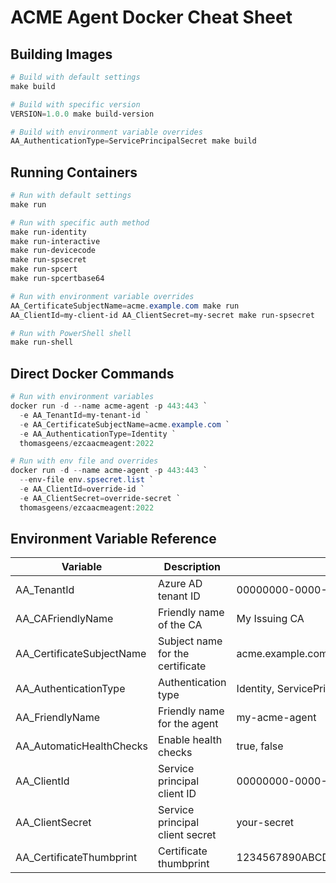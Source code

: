 # ACME Agent Docker Cheat Sheet

## Building Images

```powershell
# Build with default settings
make build

# Build with specific version
VERSION=1.0.0 make build-version

# Build with environment variable overrides
AA_AuthenticationType=ServicePrincipalSecret make build
```

## Running Containers

```powershell
# Run with default settings
make run

# Run with specific auth method
make run-identity
make run-interactive
make run-devicecode
make run-spsecret
make run-spcert
make run-spcertbase64

# Run with environment variable overrides
AA_CertificateSubjectName=acme.example.com make run
AA_ClientId=my-client-id AA_ClientSecret=my-secret make run-spsecret

# Run with PowerShell shell
make run-shell
```

## Direct Docker Commands

```powershell
# Run with environment variables
docker run -d --name acme-agent -p 443:443 `
  -e AA_TenantId=my-tenant-id `
  -e AA_CertificateSubjectName=acme.example.com `
  -e AA_AuthenticationType=Identity `
  thomasgeens/ezcaacmeagent:2022

# Run with env file and overrides
docker run -d --name acme-agent -p 443:443 `
  --env-file env.spsecret.list `
  -e AA_ClientId=override-id `
  -e AA_ClientSecret=override-secret `
  thomasgeens/ezcaacmeagent:2022
```

## Environment Variable Reference

| Variable | Description | Example |
|----------|-------------|---------|
| AA_TenantId | Azure AD tenant ID | 00000000-0000-0000-0000-000000000000 |
| AA_CAFriendlyName | Friendly name of the CA | My Issuing CA |
| AA_CertificateSubjectName | Subject name for the certificate | acme.example.com |
| AA_AuthenticationType | Authentication type | Identity, ServicePrincipalSecret |
| AA_FriendlyName | Friendly name for the agent | my-acme-agent |
| AA_AutomaticHealthChecks | Enable health checks | true, false |
| AA_ClientId | Service principal client ID | 00000000-0000-0000-0000-000000000000 |
| AA_ClientSecret | Service principal client secret | your-secret |
| AA_CertificateThumbprint | Certificate thumbprint | 1234567890ABCDEF1234567890ABCDEF12345678 |
